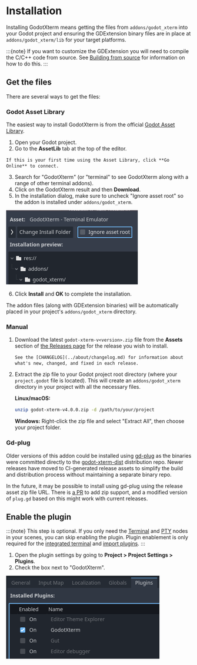 # Installation

Installing GodotXterm means getting the files from `addons/godot_xterm` into your Godot project and ensuring the GDExtension binary files are in place at `addons/godot_xterm/lib` for your target platforms.

:::{note}
If you want to customize the GDExtension you will need to compile the C/C++ code from source. See [Building from source](../development/building_from_source.md) for information on how to do this.
:::

## Get the files

There are several ways to get the files:

### Godot Asset Library

The easiest way to install GodotXterm is from the official [Godot Asset Library](https://godotengine.org/asset-library/asset/4301).

1. Open your Godot project.
2. Go to the **AssetLib** tab at the top of the editor.

```{note}
If this is your first time using the Asset Library, click **Go Online** to connect.
```

3. Search for "GodotXterm" (or "terminal" to see GodotXterm along with a range of other terminal addons).
4. Click on the GodotXterm result and then **Download**.
5. In the installation dialog, make sure to uncheck "Ignore asset root" so the addon is installed under `addons/godot_xterm`.

![AssetLib install dialog: uncheck "Ignore asset root"](../_static/images/asset_lib.png)

6. Click **Install** and **OK** to complete the installation.

The addon files (along with GDExtension binaries) will be automatically placed in your project's `addons/godot_xterm` directory.

### Manual

1. Download the latest `godot-xterm-v<version>.zip` file from the **Assets** section of [the Releases page](https://github.com/lihop/godot-xterm/releases)
   for the release you wish to install.

   ```{tip}
   See the [CHANGELOG](../about/changelog.md) for information about what's new, changed, and fixed in each release.
   ```

2. Extract the zip file to your Godot project root directory (where your `project.godot` file is located).
   This will create an `addons/godot_xterm` directory in your project with all the necessary files.

   **Linux/macOS:**

   ```bash
   unzip godot-xterm-v4.0.0.zip -d /path/to/your/project
   ```

   **Windows:** Right-click the zip file and select "Extract All", then choose your project folder.

### Gd-plug

Older versions of this addon could be installed using [gd-plug](https://github.com/imjp94/gd-plug) as the binaries were committed directly to the [godot-xterm-dist](https://github.com/lihop/godot-xterm-dist) distribution repo. Newer releases have moved to CI-generated release assets to simplify the build and distribution process without maintaining a separate binary repo.

In the future, it may be possible to install using gd-plug using the release asset zip file URL. There is [a PR](https://github.com/imjp94/gd-plug/pull/46) to add zip support, and a modified version of `plug.gd` based on this might work with current releases.

## Enable the plugin

:::{note}
This step is optional. If you only need the [Terminal](../classes/class_terminal.rst) and [PTY](../classes/class_pty.rst) nodes in your scenes, you can skip enabling the plugin. Plugin enablement is only required for the [integrated terminal](../tutorials/integrated_terminal.md) and [import plugins](../tutorials/import_plugins.md).
:::

1. Open the plugin settings by going to **Project > Project Settings > Plugins**.
2. Check the box next to "GodotXterm".

![Image of addon enabled in plugin settings](../_static/images/addon_enabled.png)
